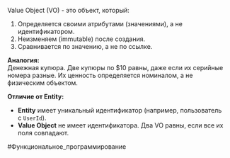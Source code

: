 Value Object (VO) - это объект, который:
1. Определяется своими атрибутами (значениями), а не идентификатором.
2. Неизменяем (immutable) после создания.
3. Сравнивается по значению, а не по ссылке.

**Аналогия:**  
Денежная купюра. Две купюры по $10 равны, даже если их серийные номера разные. Их ценность определяется номиналом, а не физическим объектом.

**Отличие от Entity:**

- **Entity** имеет уникальный идентификатор (например, пользователь с `UserId`).
- **Value Object** не имеет идентификатора. Два VO равны, если все их поля совпадают.

#Функциональное_программирование 